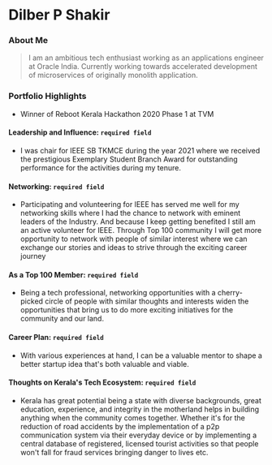 # Dilber P Shakir


### About Me

> I am an ambitious tech enthusiast working as an applications engineer at Oracle India. Currently working towards accelerated development of microservices of originally monolith application.


### Portfolio Highlights
- Winner of Reboot Kerala Hackathon 2020 Phase 1 at TVM


#### Leadership and Influence: `required field`

- I was chair for IEEE SB TKMCE during the year 2021 where we received the prestigious Exemplary Student Branch Award for outstanding performance for the activities during my tenure.
 
#### Networking: `required field`

- Participating and volunteering for IEEE has served me well for my networking skills where I had the chance to network with eminent leaders of the Industry. And because I keep getting benefited I still am an active volunteer for IEEE. Through Top 100 community I will get more opportunity to network with people of similar interest where we can exchange our stories and ideas to strive through the exciting career journey 

#### As a Top 100 Member: `required field`

- Being a tech professional, networking opportunities with a cherry-picked circle of people with similar thoughts and interests widen the opportunities that bring us to do more exciting initiatives for the community and our land.

#### Career Plan: `required field`

- With various experiences at hand, I can be a valuable mentor to shape a better startup idea that's both valuable and viable.

#### Thoughts on Kerala's Tech Ecosystem: `required field`

- Kerala has great potential being a state with diverse backgrounds, great education, experience, and integrity in the motherland helps in building anything when the community comes together. Whether it's for the reduction of road accidents by the implementation of a p2p communication system via their everyday device or by implementing a central database of registered, licensed tourist activities so that people won't fall for fraud services bringing danger to lives etc. 
